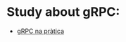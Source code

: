 # Study about gRPC:

* [gRPC na pràtica](https://www.youtube.com/playlist?list=PLJZ5NZd1v4dCj-n2QDkGxXwWv7rNmnC5g)
